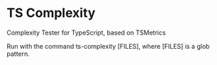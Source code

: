 # TS Complexity
Complexity Tester for TypeScript, based on TSMetrics

Run with the command ts-complexity [FILES], where [FILES] is a glob pattern.
